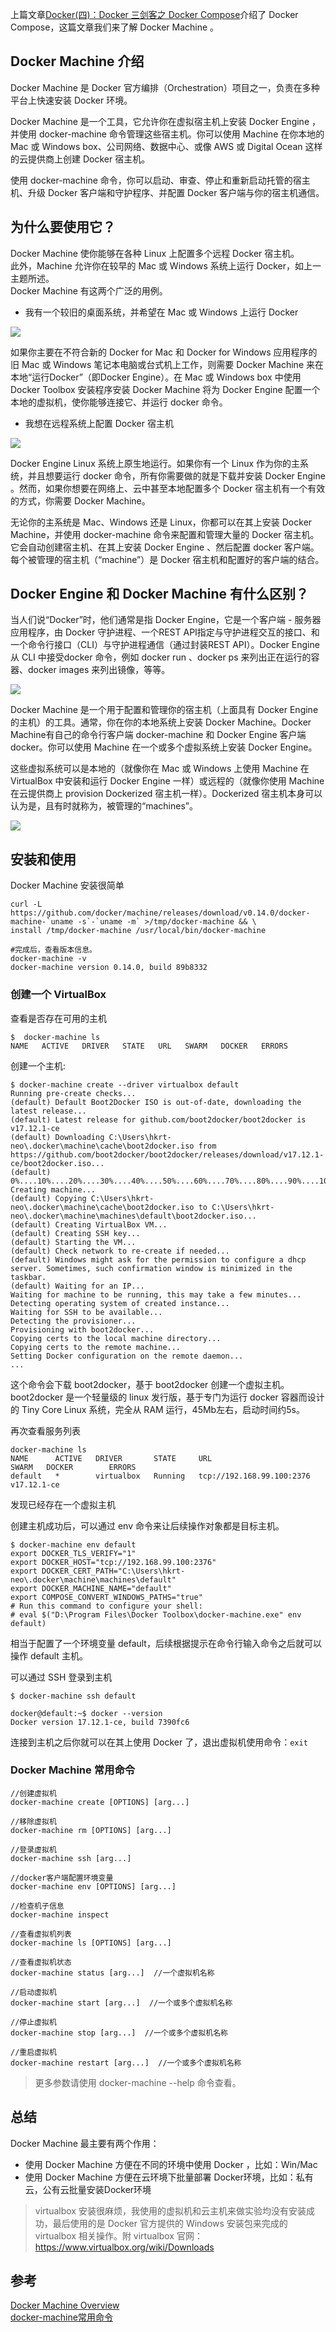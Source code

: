 上篇文章[Docker(四)：Docker 三剑客之 Docker
Compose](http://www.ityouknow.com/docker/2018/03/22/docker-compose.html)介绍了
Docker Compose，这篇文章我们来了解 Docker Machine 。

## Docker Machine 介绍

Docker Machine 是 Docker 官方编排（Orchestration）项目之一，负责在多种平台上快速安装 Docker 环境。

Docker Machine 是一个工具，它允许你在虚拟宿主机上安装 Docker Engine ，并使用 docker-machine
命令管理这些宿主机。你可以使用 Machine 在你本地的 Mac 或 Windows box、公司网络、数据中心、或像 AWS 或 Digital
Ocean 这样的云提供商上创建 Docker 宿主机。

使用 docker-machine 命令，你可以启动、审查、停止和重新启动托管的宿主机、升级 Docker 客户端和守护程序、并配置 Docker
客户端与你的宿主机通信。

## 为什么要使用它？

Docker Machine 使你能够在各种 Linux 上配置多个远程 Docker 宿主机。  
此外，Machine 允许你在较早的 Mac 或 Windows 系统上运行 Docker，如上一主题所述。  
Docker Machine 有这两个广泛的用例。

  * 我有一个较旧的桌面系统，并希望在 Mac 或 Windows 上运行 Docker

![](../md/img/ityouknow/machine-mac-win.png)

如果你主要在不符合新的 Docker for Mac 和 Docker for Windows 应用程序的旧 Mac 或 Windows
笔记本电脑或台式机上工作，则需要 Docker Machine 来在本地“运行Docker”（即Docker Engine）。在 Mac 或 Windows
box 中使用 Docker Toolbox 安装程序安装 Docker Machine 将为 Docker Engine
配置一个本地的虚拟机，使你能够连接它、并运行 docker 命令。

  * 我想在远程系统上配置 Docker 宿主机

![](../md/img/ityouknow/provision-use-case.png)

Docker Engine Linux 系统上原生地运行。如果你有一个 Linux 作为你的主系统，并且想要运行 docker
命令，所有你需要做的就是下载并安装 Docker Engine 。然而，如果你想要在网络上、云中甚至本地配置多个 Docker
宿主机有一个有效的方式，你需要 Docker Machine。

无论你的主系统是 Mac、Windows 还是 Linux，你都可以在其上安装 Docker Machine，并使用 docker-machine
命令来配置和管理大量的 Docker 宿主机。它会自动创建宿主机、在其上安装 Docker Engine 、然后配置 docker
客户端。每个被管理的宿主机（“machine”）是 Docker 宿主机和配置好的客户端的结合。

## Docker Engine 和 Docker Machine 有什么区别？

当人们说“Docker”时，他们通常是指 Docker Engine，它是一个客户端 - 服务器应用程序，由 Docker 守护进程、一个REST
API指定与守护进程交互的接口、和一个命令行接口（CLI）与守护进程通信（通过封装REST API）。Docker Engine 从 CLI
中接受docker 命令，例如 docker run 、docker ps 来列出正在运行的容器、docker images 来列出镜像，等等。

![](../md/img/ityouknow/engine.png)

Docker Machine 是一个用于配置和管理你的宿主机（上面具有 Docker Engine 的主机）的工具。通常，你在你的本地系统上安装
Docker Machine。Docker Machine有自己的命令行客户端 docker-machine 和 Docker Engine 客户端
docker。你可以使用 Machine 在一个或多个虚拟系统上安装 Docker Engine。

这些虚拟系统可以是本地的（就像你在 Mac 或 Windows 上使用 Machine 在 VirtualBox 中安装和运行 Docker Engine
一样）或远程的（就像你使用 Machine 在云提供商上 provision Dockerized 宿主机一样）。Dockerized
宿主机本身可以认为是，且有时就称为，被管理的“machines”。

![](../md/img/ityouknow/machine.png)

## 安装和使用

Docker Machine 安装很简单

    
    
    curl -L https://github.com/docker/machine/releases/download/v0.14.0/docker-machine-`uname -s`-`uname -m` >/tmp/docker-machine && \
    install /tmp/docker-machine /usr/local/bin/docker-machine
    
    #完成后，查看版本信息。
    docker-machine -v
    docker-machine version 0.14.0, build 89b8332

### 创建一个 VirtualBox

查看是否存在可用的主机

    
    
    $  docker-machine ls
    NAME   ACTIVE   DRIVER   STATE   URL   SWARM   DOCKER   ERRORS

创建一个主机:

    
    
    $ docker-machine create --driver virtualbox default
    Running pre-create checks...
    (default) Default Boot2Docker ISO is out-of-date, downloading the latest release...
    (default) Latest release for github.com/boot2docker/boot2docker is v17.12.1-ce
    (default) Downloading C:\Users\hkrt-neo\.docker\machine\cache\boot2docker.iso from https://github.com/boot2docker/boot2docker/releases/download/v17.12.1-ce/boot2docker.iso...
    (default) 0%....10%....20%....30%....40%....50%....60%....70%....80%....90%....100%
    Creating machine...
    (default) Copying C:\Users\hkrt-neo\.docker\machine\cache\boot2docker.iso to C:\Users\hkrt-neo\.docker\machine\machines\default\boot2docker.iso...
    (default) Creating VirtualBox VM...
    (default) Creating SSH key...
    (default) Starting the VM...
    (default) Check network to re-create if needed...
    (default) Windows might ask for the permission to configure a dhcp server. Sometimes, such confirmation window is minimized in the taskbar.
    (default) Waiting for an IP...
    Waiting for machine to be running, this may take a few minutes...
    Detecting operating system of created instance...
    Waiting for SSH to be available...
    Detecting the provisioner...
    Provisioning with boot2docker...
    Copying certs to the local machine directory...
    Copying certs to the remote machine...
    Setting Docker configuration on the remote daemon...
    ...

这个命令会下载 boot2docker，基于 boot2docker 创建一个虚拟主机。boot2docker 是一个轻量级的 linux
发行版，基于专门为运行 docker 容器而设计的 Tiny Core Linux 系统，完全从 RAM 运行，45Mb左右，启动时间约5s。

再次查看服务列表

    
    
    docker-machine ls
    NAME      ACTIVE   DRIVER       STATE     URL                         SWARM   DOCKER        ERRORS
    default   *        virtualbox   Running   tcp://192.168.99.100:2376           v17.12.1-ce

发现已经存在一个虚拟主机

创建主机成功后，可以通过 env 命令来让后续操作对象都是目标主机。

    
    
    $ docker-machine env default
    export DOCKER_TLS_VERIFY="1"
    export DOCKER_HOST="tcp://192.168.99.100:2376"
    export DOCKER_CERT_PATH="C:\Users\hkrt-neo\.docker\machine\machines\default"
    export DOCKER_MACHINE_NAME="default"
    export COMPOSE_CONVERT_WINDOWS_PATHS="true"
    # Run this command to configure your shell:
    # eval $("D:\Program Files\Docker Toolbox\docker-machine.exe" env default)

相当于配置了一个环境变量 default，后续根据提示在命令行输入命令之后就可以操作 default 主机。

可以通过 SSH 登录到主机

    
    
    $ docker-machine ssh default
    
    docker@default:~$ docker --version
    Docker version 17.12.1-ce, build 7390fc6

连接到主机之后你就可以在其上使用 Docker 了，退出虚拟机使用命令：`exit`

### Docker Machine 常用命令

    
    
    //创建虚拟机
    docker-machine create [OPTIONS] [arg...]
    
    //移除虚拟机
    docker-machine rm [OPTIONS] [arg...]
    
    //登录虚拟机
    docker-machine ssh [arg...]
    
    //docker客户端配置环境变量
    docker-machine env [OPTIONS] [arg...]
    
    //检查机子信息
    docker-machine inspect
    
    //查看虚拟机列表
    docker-machine ls [OPTIONS] [arg...]
    
    //查看虚拟机状态
    docker-machine status [arg...]  //一个虚拟机名称
    
    //启动虚拟机
    docker-machine start [arg...]  //一个或多个虚拟机名称
    
    //停止虚拟机
    docker-machine stop [arg...]  //一个或多个虚拟机名称
    
    //重启虚拟机
    docker-machine restart [arg...]  //一个或多个虚拟机名称

> 更多参数请使用 docker-machine --help 命令查看。

## 总结

Docker Machine 最主要有两个作用：

  * 使用 Docker Machine 方便在不同的环境中使用 Docker ，比如：Win/Mac
  * 使用 Docker Machine 方便在云环境下批量部署 Docker环境，比如：私有云，公有云批量安装Docker环境

> virtualbox 安装很麻烦，我使用的虚拟机和云主机来做实验均没有安装成功，最后使用的是 Docker 官方提供的 Windows 安装包来完成的
virtualbox 相关操作。附 virtualbox 官网：https://www.virtualbox.org/wiki/Downloads

## 参考

[Docker Machine Overview](https://docs.docker.com/machine/overview/)  
[docker-machine常用命令](http://blog.csdn.net/cnleocc/article/details/56513004)

